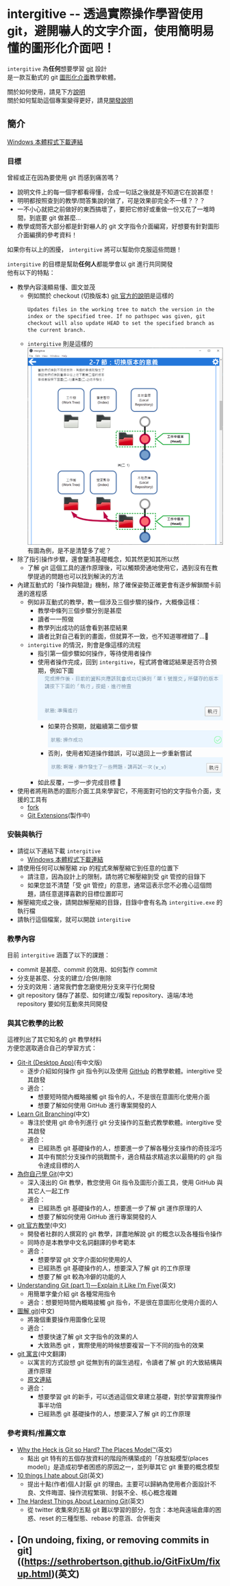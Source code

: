 # intergitive -- 透過實際操作學習使用 git，避開嚇人的文字介面，使用簡明易懂的圖形化介面吧！

`intergitive` 為**任何**想要學習 [git](https://git-scm.com/) 設計  
是一款互動式的 git [圖形化介面](https://zh.wikipedia.org/wiki/%E5%9B%BE%E5%BD%A2%E7%94%A8%E6%88%B7%E7%95%8C%E9%9D%A2)教學軟體。  

關於如何使用，請見下方[說明](#簡介)  
關於如何幫助這個專案變得更好，請見[開發說明](../contribution-guides/zh-hant.md)

## 簡介

[Windows 本體程式下載連結](https://github.com/lonelyshore/intergitive/releases)  

### 目標

曾經或正在因為要使用 git 而感到痛苦嗎？  
- 說明文件上的每一個字都看得懂，合成一句話之後就是不知道它在說甚麼！  
- 明明都按照查到的教學/問答集說的做了，可是效果卻完全不一樣？？？  
- 一不小心就把之前做好的東西搞壞了，要把它修好或重做一份又花了一堆時間，到底要 git 做甚麼...  
- 教學或問答大部分都是針對嚇人的 git 文字指令介面編寫，好想要有針對圖形介面編撰的參考資料！  

如果你有以上的困擾， `intergitive` 將可以幫助你克服這些問題！  

`intergitive` 的目標是幫助**任何人**都能學會以 git 進行共同開發  
他有以下的特點：  
- 教學內容淺顯易懂、圖文並茂
  - 例如關於 checkout (切換版本) [git 官方的說明](https://git-scm.com/docs/git-checkout)是這樣的  
    ```
    Updates files in the working tree to match the version in the index or the specified tree. If no pathspec was given, git checkout will also update HEAD to set the specified branch as the current branch.
    ```
  - `intergitive` 則是這樣的  
    ![checkout-example](screenshots/checkout-illustration.png)  
    有圖為例，是不是清楚多了呢？  
- 除了指引操作步驟，還會釐清基礎概念，知其然更知其所以然
  - 了解 git 這個工具的運作原理後，可以觸類旁通地使用它，遇到沒有在教學提過的問題也可以找到解決的方法
- 內建互動式的「操作與驗證」機制，除了確保姿勢正確更會有逐步解鎖關卡前進的進程感  
  - 例如非互動式的教學，教一個涉及三個步驟的操作，大概像這樣：  
    - 教學中條列三個步驟分別是甚麼
    - 讀者一一照做
    - 教學列出成功的話會看到甚麼結果
    - 讀者比對自己看到的畫面，但就算不一致，也不知道哪裡錯了...🙈
  - `intergitive` 的情況，則會是像這樣的流程  
    - 指引第一個步驟如何操作，等待使用者操作  
    - 使用者操作完成，回到 `intergitive`，程式將會確認結果是否符合預期，例如下圖  
      ![interactive-1](screenshots/interactive-1.png)
      - 如果符合預期，就繼續第二個步驟  
        ![interactive-2](screenshots/interactive-2.png)
      - 否則，使用者知道操作錯誤，可以退回上一步重新嘗試  
        ![interactive-3](screenshots/interactive-3.png)
    - 如此反覆，一步一步完成目標 🏁  
- 使用者將用熟悉的圖形介面工具來學習它，不用面對可怕的文字指令介面，支援的工具有  
  - [fork](https://git-fork.com/)
  - [Git Extensions](http://gitextensions.github.io/)(製作中)  

### 安裝與執行  

- 請從以下連結下載 `intergitive`   
  - [Windows 本體程式下載連結](https://github.com/lonelyshore/intergitive/releases)
- 請使用任何可以解壓縮 zip 的程式來解壓縮它到任意的位置下  
  - 請注意，因為設計上的限制，請勿將它解壓縮到受 git 管控的目錄下  
  - 如果您並不清楚「受 git 管控」的意思，通常這表示您不必擔心這個問題，請任意選擇喜歡的目標位置即可  
- 解壓縮完成之後，請開啟解壓縮的目錄，目錄中會有名為 `intergitive.exe` 的執行檔  
- 請執行這個檔案，就可以開啟 `intergitive`  

### 教學內容  

目前 `intergitive` 涵蓋了以下的課題：  
- commit 是甚麼、commit 的效用、如何製作 commit  
- 分支是甚麼、分支的建立/合併/刪除  
- 分支的效用：通常我們會怎磨使用分支來平行化開發  
- git repository 儲存了甚麼、如何建立/複製 repository、遠端/本地 repository 要如何互動來共同開發  

### 與其它教學的比較  

這裡列出了其它知名的 git 教學材料  
方便您選取適合自己的學習方式：  

- [Git-it (Desktop App)](https://github.com/jlord/git-it-electron)(有中文版)
  - 逐步介紹如何操作 git 指令列以及使用 [GitHub](https://github.com/) 的教學軟體。intergitive 受其啟發  
  - 適合：
    - 想要短時間內概略接觸 git 指令的人，不是很在意圖形化使用介面
    - 想要了解如何使用 GitHub 進行專案開發的人
- [Learn Git Branching](https://learngitbranching.js.org/?locale=zh_TW)(中文)
  - 專注於使用 git 命令列進行 git 分支操作的互動式教學軟體。intergitive 受其啟發
  - 適合：
    - 已經熟悉 git 基礎操作的人，想要進一步了解各種分支操作的奇技淫巧
    - 其中有關於分支操作的挑戰關卡，適合精益求精追求以最簡約的 git 指令達成目標的人
- [為你自己學 Git](https://gitbook.tw/)(中文)
  - 深入淺出的 Git 教學，教您使用 Git 指令及圖形介面工具，使用 GitHub 與其它人一起工作
  - 適合：
    - 已經熟悉 git 基礎操作的人，想要進一步了解 git 運作原理的人
    - 想要了解如何使用 GitHub 進行專案開發的人
- [git 官方教學](https://git-scm.com/book/zh-tw/v2)(中文)
  - 開發者社群的人撰寫的 git 教學，詳盡地解說 git 的概念以及各種指令操作
  - 同時亦是本教學中文名詞翻譯的參考範本
  - 適合：
    - 想要學習 git 文字介面如何使用的人
    - 已經熟悉 git 基礎操作的人，想要深入了解 git 的工作原理
    - 想要了解 git 較為冷僻的功能的人
- [Understanding Git (part 1) — Explain it Like I’m Five](https://hackernoon.com/understanding-git-fcffd87c15a3)(英文)
  - 用簡單字彙介紹 git 各種常用指令
  - 適合：想要短時間內概略接觸 git 指令，不是很在意圖形化使用介面的人
- [圖解 git](http://marklodato.github.io/visual-git-guide/index-zh-tw.html)(中文)
  - 將幾個重要操作用圖像化呈現
  - 適合：
    - 想要快速了解 git 文字指令的效果的人
    - 大致熟悉 git ，實際使用的時候想要複習一下不同的指令的效果
- [git 寓言](https://lonelyshore.medium.com/git-%E5%AF%93%E8%A8%80-git-%E6%98%AF%E6%80%8E%E9%BA%BC%E9%95%B7%E6%88%90%E9%80%99%E5%80%8B%E5%BD%A2%E7%8B%80%E7%9A%84-1-105423f5fcfc)(中文翻譯)
  - 以寓言的方式設想 git 從無到有的誕生過程，令讀者了解 git 的大致結構與運作原理
  - [原文連結](https://tom.preston-werner.com/2009/05/19/the-git-parable.html)
  - 適合：
    - 想要學習 git 的新手，可以透過這個文章建立基礎，對於學習實際操作事半功倍
    - 已經熟悉 git 基礎操作的人，想要深入了解 git 的工作原理

### 參考資料/推薦文章
- [Why the Heck is Git so Hard?  The Places Model™](http://merrigrove.blogspot.tw/2014/02/why-heck-is-git-so-hard-places-model-ok.html)(英文)
  - 點出 git 特有的五個存放資料的階段所構築成的「存放點模型(places model)」是造成初學者困惑的原因之一，並列舉其它 git 重要的概念模型
- [10 things I hate about Git](https://stevebennett.me/2012/02/24/10-things-i-hate-about-git)(英文)
  - 提出十點(作者)個人討厭 git 的理由。主要可以歸納為使用者介面設計不良、文件晦澀、操作流程繁瑣、封裝不全、核心概念複雜
- [The Hardest Things About Learning Git](https://blog.axosoft.com/hardest-things-learning-git/)(英文)
  - 從 twitter 收集來的五點 git 難以學習的部分，包含：本地與遠端倉庫的困惑、reset 的三種型態、rebase 的意涵、合併衝突
- [On undoing, fixing, or removing commits in git]((https://sethrobertson.github.io/GitFixUm/fixup.html)(英文)
  - 
